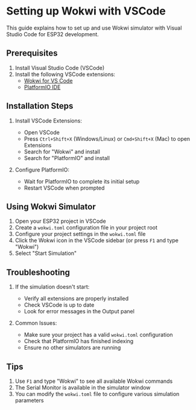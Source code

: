 # Setting up Wokwi with VSCode

This guide explains how to set up and use Wokwi simulator with Visual Studio Code for ESP32 development.

## Prerequisites

1. Install Visual Studio Code (VSCode)
2. Install the following VSCode extensions:
   - [Wokwi for VS Code](https://marketplace.visualstudio.com/items?itemName=wokwi.wokwi-vscode)
   - [PlatformIO IDE](https://marketplace.visualstudio.com/items?itemName=platformio.platformio-ide)

## Installation Steps

1. Install VSCode Extensions:
   - Open VSCode
   - Press `Ctrl+Shift+X` (Windows/Linux) or `Cmd+Shift+X` (Mac) to open Extensions
   - Search for "Wokwi" and install
   - Search for "PlatformIO" and install

2. Configure PlatformIO:
   - Wait for PlatformIO to complete its initial setup
   - Restart VSCode when prompted

## Using Wokwi Simulator

1. Open your ESP32 project in VSCode
2. Create a `wokwi.toml` configuration file in your project root
3. Configure your project settings in the `wokwi.toml` file
4. Click the Wokwi icon in the VSCode sidebar (or press `F1` and type "Wokwi")
5. Select "Start Simulation"

## Troubleshooting

1. If the simulation doesn't start:
   - Verify all extensions are properly installed
   - Check VSCode is up to date
   - Look for error messages in the Output panel

2. Common Issues:
   - Make sure your project has a valid `wokwi.toml` configuration
   - Check that PlatformIO has finished indexing
   - Ensure no other simulators are running

## Tips

1. Use `F1` and type "Wokwi" to see all available Wokwi commands
2. The Serial Monitor is available in the simulator window
3. You can modify the `wokwi.toml` file to configure various simulation parameters
